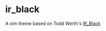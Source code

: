 ir_black
========

A vim theme based on Todd Werth's [IR_Black](http://toddwerth.com/2008/01/25/a-black-os-x-leopard-terminal-theme-that-is-actually-readable/)
